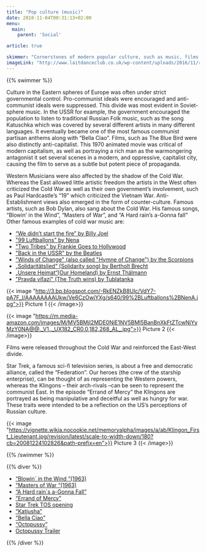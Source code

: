 ```yaml
---
title: "Pop culture (music)"
date: 2018-11-04T00:31:13+02:00
menu:
  main:
    parent: 'Social'

article: true

skimmer: "Cornerstones of modern popular culture, such as music, films and literature were not only a source of entertainment but a powerful propaganda tool. The political ideologies of both the Eastern and the Western spheres were reflected in all of these areas (elements?). Whereas Eastern popular culture often had to conform to the politics of the state, Western popular culture was much more anti-authoritarian and often condemned Soviet beliefs and doctrine."
imageLink: "http://www.laitdanceclub.co.uk/wp-content/uploads/2016/11/rock.jpg"
---
```


{{% swimmer %}}

Culture in the Eastern spheres of Europe was often under strict governmental control. Pro-communist ideals were encouraged and anti-communist ideals were suppressed. This divide was most evident in Soviet-sphere music. In the USSR for example, the government encouraged the population to listen to traditional Russian Folk music, such as the song Katuschka which was covered by several different artists in many different languages. It eventually became one of the most famous communist partisan anthems along with “Bella Ciao”.
Films, such as The Blue Bird were also distinctly anti-capitalist. This 1970 animated movie was critical of modern capitalism, as well as portraying a rich man as the warmongering antagonist it set several scenes in a modern, and oppressive, capitalist city, causing the film to serve as a subtle but potent piece of propaganda.

Western Musicians were also affected by the shadow of the Cold War. Whereas the East allowed little artistic freedom the artists in the West often criticized the Cold War as well as their own government’s involvement, such as Paul Hardcastle’s “19” which criticized the Vietnam War. Anti-Establishment views also emerged in the form of counter-culture. Famous artists, such as Bob Dylan, also sang about the Cold War. His famous songs, “Blowin’ in the Wind”, “Masters of War”, and “A Hard rain’s a-Gonna fall” Other famous examples of cold war music are:

- [“We didn’t start the fire” by Billy Joel](https://www.youtube.com/watch?v=eFTLKWw542g)
- ["99 Luftballons" by Nena](https://www.youtube.com/watch?v=La4Dcd1aUcE)
- ["Two Tribes" by Frankie Goes to Hollywood](https://www.youtube.com/watch?v=SXWVpcypf0w)
- ["Back in the USSR" by the Beatles](https://www.youtube.com/watch?v=XrtnnLor2UM)
- ["Winds of Change" (also called "Hymne of Change") by the Scorpions](https://www.youtube.com/watch?v=n4RjJKxsamQ)
- [„Solidaritätslied“ (Solidarity song) by Bertholt Brecht](https://www.youtube.com/watch?v=bcllk8-wEy0)
- [„Unsere Heimat“(Our Homeland) by Ernst Thälmann](https://www.youtube.com/watch?v=YohW_wCbrPA)
- ["Pravda víťazí" (The Truth wins) by Tublatanka](https://www.youtube.com/watch?v=kJucQNdBJo4)

{{< image "http://3.bp.blogspot.com/-RkENZkB8Ulc/VdY7-pA7F_I/AAAAAAAAUkw/Ve6CzOwiYXg/s640/99%2BLuftballons%2BNenA.jpg">}}
Picture 1
{{< /image>}}

{{< image "https://m.media-amazon.com/images/M/MV5BMjI2MDE0NjE1NV5BMl5BanBnXkFtZTcwNjYyMzY0NA@@._V1.._UX182_CR0,0,182,268_AL_.jpg">}}
Picture 2
{{< /image>}}

Films were released throughout the Cold War and reinforced the East-West divide.

Star Trek, a famous sci-fi television series, is about a free and democratic alliance, called the “Federation”. Our heroes (the crew of the starship enterprise), can be thought of as representing the Western powers, whereas the Klingons – their arch-rivals –can be seen to represent the communist East. In the episode “Errand of Mercy” the Klingons are portrayed as being manipulative and deceitful as well as hungry for war. These traits were intended to be a reflection on the US’s perceptions of Russian culture.

{{< image "https://vignette.wikia.nocookie.net/memoryalpha/images/a/ab/Klingon_First_Lieutenant.jpg/revision/latest/scale-to-width-down/180?cb=20081224102826&path-prefix=en">}}
Picture 3
{{< /image>}}

{{% /swimmer %}}

{{% diver %}}
- [“Blowin´ in the Wind “(1963)](https://youtu.be/G58XWF6B3AA)
- [“Masters of War “(1963)](https://youtu.be/6isSH1VB3XQ)
- [“A Hard rain´s a-Gonna Fall”](https://youtu.be/T5al0HmR4to)
- [“Errand of Mercy”](https://www.imdb.com/title/tt0708429/)
- [Star Trek TOS opening](https://www.youtube.com/watch?v=hdjL8WXjlGI)
- [“Katjusha”](https://www.youtube.com/watch?v=MLg83QMmlGs)
- [“Bella Ciao”](https://www.youtube.com/watch?v=V9sXDNMvZjA)
- [“Octopussy”](https://www.imdb.com/title/tt0086034/)
- [Octopussy Trailer](https://www.youtube.com/watch?v=IwHbCvXMbS8)

{{% /diver %}}

